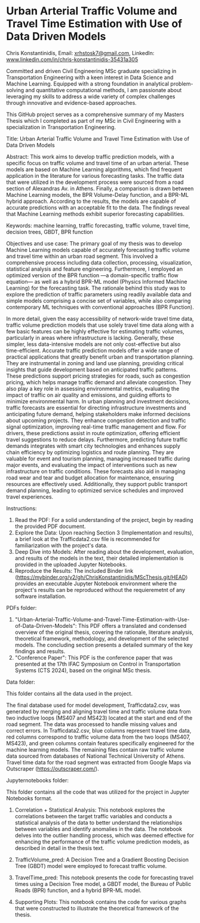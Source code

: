 # Urban Arterial Traffic Volume and Travel Time Estimation with Use of Data Driven Models

Chris Konstantinidis, Email: xrhstosk7@gmail.com, LinkedIn: www.linkedin.com/in/chris-konstantinidis-35431a305 

Committed and driven Civil Engineering MSc graduate specializing in Transportation Engineering with a keen interest in Data Science and Machine Learning. Equipped with a strong foundation in analytical problem-solving and quantitative computational methods, I am passionate about leveraging my skills to address a wide variety of complex challenges through innovative and evidence-based approaches.

This GitHub project serves as a comprehensive summary of my Masters Thesis which I completed as part of my MSc in Civil Engineering with a specialization in Transportation Engineering.  

Title: Urban Arterial Traffic Volume and Travel Time Estimation with Use of Data Driven Models

Abstract: This work aims to develop traffic prediction models, with a specific focus on traffic volume and travel time 
of an urban arterial. These models are based on Machine Learning algorithms, which find frequent 
application in the literature for various forecasting tasks. The traffic data that were utilized in the 
development process were sourced from a road section of Alexandras Av. in Athens. Finally, a comparison 
is drawn between Machine Learning models, the BPR Volume-Delay function, and a BPR-ML hybrid 
approach. According to the results, the models are capable of accurate predictions with an acceptable fit 
to the data. The findings reveal that Machine Learning methods exhibit superior forecasting capabilities. 

Keywords: machine learning, traffic forecasting, traffic volume, travel time, decision trees, GBDT, BPR 
function

Objectives and use case:
The primary goal of my thesis was to develop Machine Learning models capable of 
accurately forecasting traffic volume and travel time within an urban road segment. This 
involved a comprehensive process including data collection, processing, visualization, statistical 
analysis and feature engineering. Furthermore, I employed an optimized version of the BPR 
function —a domain-specific traffic flow equation— as well as a hybrid BPR-ML model (Physics 
Informed Machine Learning) for the forecasting task. The rationale behind this study was to 
explore the prediction of traffic parameters using readily available data and simple models 
comprising a concise set of variables, while also comparing contemporary ML techniques with 
conventional approaches (BPR Function). 

In more detail, given the easy accessibility of network-wide travel time data, traffic volume prediction models that use solely travel time data along with a few basic features can be highly effective for estimating traffic volumes, particularly in areas where infrastructure is lacking. Generally, these simpler, less data-intensive models are not only cost-effective but also time-efficient. Accurate traffic prediction models offer a wide range of practical applications that greatly benefit urban and transportation planning. They are instrumental in zoning and land use planning, providing critical insights that guide development based on anticipated traffic patterns. These predictions support pricing strategies for roads, such as congestion pricing, which helps manage traffic demand and alleviate congestion. They also play a key role in assessing environmental metrics, evaluating the impact of traffic on air quality and emissions, and guiding efforts to minimize environmental harm. In urban planning and investment decisions, traffic forecasts are essential for directing infrastructure investments and anticipating future demand, helping stakeholders make informed decisions about upcoming projects. They enhance congestion detection and traffic signal optimization, improving real-time traffic management and flow. For drivers, these predictions assist in route optimization, offering efficient travel suggestions to reduce delays. Furthermore, predicting future traffic demands integrates with smart city technologies and enhances supply chain efficiency by optimizing logistics and route planning. They are valuable for event and tourism planning, managing increased traffic during major events, and evaluating the impact of interventions such as new infrastructure on traffic conditions. These forecasts also aid in managing road wear and tear and budget allocation for maintenance, ensuring resources are effectively used. Additionally, they support public transport demand planning, leading to optimized service schedules and improved travel experiences.

Instructions:

1) Read the PDF: For a solid understanding of the project, begin by reading the provided PDF document.
2) Explore the Data: Upon reaching Section 3 (Implementation and results), a brief look at the Trafficdata2.csv file is recommended for familiarization with the project's data.
3) Deep Dive into Models: After reading about the development, evaluation, and results of the models in the text, their detailed implementation is provided in the uploaded Jupyter Notebooks.
4) Reproduce the Results: The included Binder link (https://mybinder.org/v2/gh/ChrisKonstantinidis/MScThesis.git/HEAD) provides an executable Jupyter Notebook environment where the project's results can be reproduced without the requieremetnt of any software installation.

PDFs folder:

1. "Urban-Arterial-Traffic-Volume-and-Travel-Time-Estimation-with-Use-of-Data-Driven-Models": This PDF offers a translated and condensed overview of the original thesis, covering the rationale, literature analysis, theoretical framework, methodology, and development of the selected models. The concluding section presents a detailed summary of the key findings and results.
2. "Conference Paper": This PDF is the conference paper that was presented at the 17th IFAC Symposium on Control in Transportation Systems (CTS 2024), based on the original MSc thesis.

Data folder:

This folder contains all the data used in the project. 

The final database used for model development, Trafficdata2.csv, was generated by merging and aligning travel time and traffic volume data from two inductive loops (MS407 and MS423) located at the start and end of the road segment. The data was processed to handle missing values and correct errors. In Trafficdata2.csv, blue columns represent travel time data, red columns correspond to traffic volume data from the two loops (MS407, MS423), and green columns contain features specifically engineered for the machine learning models. The remaining files contain raw traffic volume data sourced from databases of National Technical University of Athens. Travel time data for the road segment was extracted from Google Maps via Outscraper (https://outscraper.com/).

Jupyternotebooks folder:

This folder contains all the code that was utilized for the project in Jupyter Notebooks format. 
 
1. Correlation + Statistical Analysis: This notebook explores the correlations between the target traffic variables and conducts a statistical analysis of the data to better understand the relationships between variables and identify anomalies in the data. The notebook delves into the outlier handling process, which was deemed effective for enhancing the performance of the traffic volume prediction models, as described in detail in the thesis text.

2. TrafficVolume_pred: A Decision Tree and a Gradient Boosting Decision Tree (GBDT) model were employed to forecast traffic volume.

3. TravelTime_pred: This notebook presents the code for forecasting travel times using a Decision Tree model, a GBDT model, the Bureau of Public Roads (BPR) function, and a hybrid BPR-ML model.
  
4. Supporting Plots: This notebook contains the code for various graphs that were constructed to illustrate the theoretical framework of the thesis.
